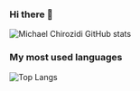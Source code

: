 ### Hi there 👋
![Michael Chirozidi GitHub stats](https://github-readme-stats.vercel.app/api?username=michigang1&theme=shades-of-purple&show_icons=true)
### My most used languages
![Top Langs](https://github-readme-stats.vercel.app/api/top-langs/?username=michigang1&theme=shades-of-purple&show_icons=true)
<!--
**michigang1/michigang1** is a ✨ _special_ ✨ repository because its `README.md` (this file) appears on your GitHub profile.

Here are some ideas to get you started:

- 🔭 I’m currently working on ...
- 🌱 I’m currently learning ...
- 👯 I’m looking to collaborate on ...
- 🤔 I’m looking for help with ...
- 💬 Ask me about ...
- 📫 How to reach me: ...
- 😄 Pronouns: ...
- ⚡ Fun fact: ...
--> 
